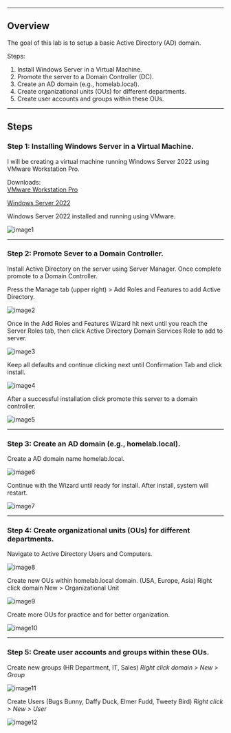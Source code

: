 ----------------
## Overview
The goal of this lab is to setup a basic Active Directory (AD) domain.

Steps: 
1. Install Windows Server in a Virtual Machine.
2. Promote the server to a Domain Controller (DC).
3. Create an AD domain (e.g., homelab.local).
4. Create organizational units (OUs) for different departments.
5. Create user accounts and groups within these OUs.

____________________
## Steps

### Step 1: Installing Windows Server in a Virtual Machine.
I will be creating a virtual machine running Windows Server 2022 using  VMware Workstation Pro. 

Downloads:  
[VMware Workstation Pro](https://knowledge.broadcom.com/external/article?articleNumber=368667)

[Windows Server 2022](https://www.microsoft.com/en-us/evalcenter/download-windows-server-2022)

Windows Server 2022 installed and running using VMware.

![image1][Capture1]

_________
### Step 2: Promote Sever to a Domain Controller.
Install Active Directory on the server using Server Manager. Once complete promote to a Domain Controller.

Press the Manage tab (upper right) > Add Roles and Features to add Active Directory.

![image2][Capture2]

Once in the Add  Roles and Features Wizard hit next until you reach the Server Roles tab, then click Active Directory Domain Services Role to add to server.

![image3][Capture3]

Keep all defaults and continue clicking next until Confirmation Tab and click install.

![image4][Capture4]

After a successful installation click promote this server to a domain controller.

![image5][Capture5]

___________
### Step 3:  Create an AD domain (e.g., homelab.local).
Create a AD domain name homelab.local.

![image6][Capture6]

Continue with the Wizard until ready for install. After install, system will restart.

![image7][Capture7]

_________
### Step 4:  Create organizational units (OUs) for different departments.

Navigate to Active Directory Users and Computers.

![image8][Capture8]

Create new OUs within homelab.local domain. (USA, Europe, Asia)
Right click domain New > Organizational Unit

![image9][Capture9]

Create more OUs for practice and for better organization.

![image10][Capture10]

------------
### Step 5: Create user accounts and groups within these OUs.

Create new groups (HR Department, IT, Sales)
_Right click domain > New > Group_

![image11][Capture11]


Create Users (Bugs Bunny, Daffy Duck, Elmer Fudd, Tweety Bird)
_Right click > New > User_

![image12][Capture12]

[Capture1]: https://github.com/user-attachments/assets/5b47f4b6-b3ec-4a3c-ad1d-4a559e7004e3
[Capture2]: https://github.com/user-attachments/assets/94ac4718-88f5-4eb9-8b03-5c9bb3258c32
[Capture3]: https://github.com/user-attachments/assets/2a642fe0-c64a-4dba-8d12-c8133d88aa21
[Capture4]: https://github.com/user-attachments/assets/54a2bc11-34f4-48e7-8a34-88df8afbf3ea
[Capture5]: https://github.com/user-attachments/assets/9a5115ca-dc15-4f5c-b2a5-06c80fbcb3b2
[Capture6]: https://github.com/user-attachments/assets/1adb8bc1-80c6-42ec-b4bc-5fc104893966
[Capture7]: https://github.com/user-attachments/assets/a5a515e4-d05a-4426-aede-3a3df6486e39
[Capture8]: https://github.com/user-attachments/assets/bbedb625-97ae-45ce-af10-1825f0d88df8
[Capture9]: https://github.com/user-attachments/assets/82fe98f8-1a22-4fcc-ac29-35e23be11c4d
[Capture10]: https://github.com/user-attachments/assets/5e0f2c7e-2b4f-4866-b554-96dbcb7eb1f2
[Capture11]: https://github.com/user-attachments/assets/ae263e55-71f5-41f8-89a8-bd62b7740c02
[Capture12]: https://github.com/user-attachments/assets/6d989784-a41f-44b5-a35d-8bc8a09ea92e


